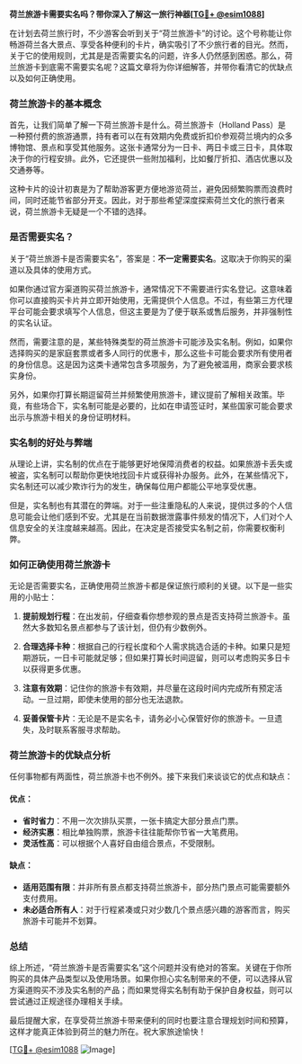 **荷兰旅游卡需要实名吗？带你深入了解这一旅行神器[[TG💪+ @esim1088](https://t.me/s/esim1088)]**

在计划去荷兰旅行时，不少游客会听到关于“荷兰旅游卡”的讨论。这个号称能让你畅游荷兰各大景点、享受各种便利的卡片，确实吸引了不少旅行者的目光。然而，关于它的使用规则，尤其是是否需要实名的问题，许多人仍然感到困惑。那么，荷兰旅游卡到底需不需要实名呢？这篇文章将为你详细解答，并带你看清它的优缺点以及如何正确使用。

### 荷兰旅游卡的基本概念

首先，让我们简单了解一下荷兰旅游卡是什么。荷兰旅游卡（Holland Pass）是一种预付费的旅游通票，持有者可以在有效期内免费或折扣价参观荷兰境内的众多博物馆、景点和享受其他服务。这张卡通常分为一日卡、两日卡或三日卡，具体取决于你的行程安排。此外，它还提供一些附加福利，比如餐厅折扣、酒店优惠以及交通券等。

这种卡片的设计初衷是为了帮助游客更方便地游览荷兰，避免因频繁购票而浪费时间，同时还能节省部分开支。因此，对于那些希望深度探索荷兰文化的旅行者来说，荷兰旅游卡无疑是一个不错的选择。

### 是否需要实名？

关于“荷兰旅游卡是否需要实名”，答案是：**不一定需要实名**。这取决于你购买的渠道以及具体的使用方式。

如果你通过官方渠道购买荷兰旅游卡，通常情况下不需要进行实名登记。这意味着你可以直接购买卡片并立即开始使用，无需提供个人信息。不过，有些第三方代理平台可能会要求填写个人信息，但这主要是为了便于联系或售后服务，并非强制性的实名认证。

然而，需要注意的是，某些特殊类型的荷兰旅游卡可能涉及实名制。例如，如果你选择购买的是家庭套票或者多人同行的优惠卡，那么这些卡可能会要求所有使用者的身份信息。这是因为这类卡通常包含多项服务，为了避免被滥用，商家会要求核实身份。

另外，如果你打算长期逗留荷兰并频繁使用旅游卡，建议提前了解相关政策。毕竟，有些场合下，实名制可能是必要的，比如在申请签证时，某些国家可能会要求出示与旅游卡相关的身份证明材料。

### 实名制的好处与弊端

从理论上讲，实名制的优点在于能够更好地保障消费者的权益。如果旅游卡丢失或被盗，实名制可以帮助你更快地找回卡片或获得补办服务。此外，在某些情况下，实名制还可以减少欺诈行为的发生，确保每位用户都能公平地享受优惠。

但是，实名制也有其潜在的弊端。对于一些注重隐私的人来说，提供过多的个人信息可能会让他们感到不安。尤其是在当前数据泄露事件频发的情况下，人们对个人信息安全的关注度越来越高。因此，在决定是否接受实名制之前，你需要权衡利弊。

### 如何正确使用荷兰旅游卡

无论是否需要实名，正确使用荷兰旅游卡都是保证旅行顺利的关键。以下是一些实用的小贴士：

1. **提前规划行程**：在出发前，仔细查看你想参观的景点是否支持荷兰旅游卡。虽然大多数知名景点都参与了该计划，但仍有少数例外。
   
2. **合理选择卡种**：根据自己的行程长度和个人需求挑选合适的卡种。如果只是短期游玩，一日卡可能就足够；但如果打算长时间逗留，则可以考虑购买多日卡以获得更多优惠。

3. **注意有效期**：记住你的旅游卡有效期，并尽量在这段时间内完成所有预定活动。一旦过期，即使未使用的部分也无法退款。

4. **妥善保管卡片**：无论是不是实名卡，请务必小心保管好你的旅游卡。一旦遗失，及时联系客服寻求帮助。

### 荷兰旅游卡的优缺点分析

任何事物都有两面性，荷兰旅游卡也不例外。接下来我们来谈谈它的优点和缺点：

#### 优点：
- **省时省力**：不用一次次排队买票，一张卡搞定大部分景点门票。
- **经济实惠**：相比单独购票，旅游卡往往能帮你节省一大笔费用。
- **灵活性高**：可以根据个人喜好自由组合景点，不受限制。

#### 缺点：
- **适用范围有限**：并非所有景点都支持荷兰旅游卡，部分热门景点可能需要额外支付费用。
- **未必适合所有人**：对于行程紧凑或只对少数几个景点感兴趣的游客而言，购买旅游卡可能并不划算。

### 总结

综上所述，“荷兰旅游卡是否需要实名”这个问题并没有绝对的答案。关键在于你所购买的具体产品类型以及使用场景。如果你担心实名制带来的不便，可以选择从官方渠道购买不涉及实名制的产品；而如果觉得实名制有助于保护自身权益，则可以尝试通过正规途径办理相关手续。

最后提醒大家，在享受荷兰旅游卡带来便利的同时也要注意合理规划时间和预算，这样才能真正体验到荷兰的魅力所在。祝大家旅途愉快！

[[TG💪+ @esim1088](https://t.me/s/esim1088) ![Image](https://i.postimg.cc/4NQfJmqS/Snipaste-2025-05-13-00-14-12.png)]